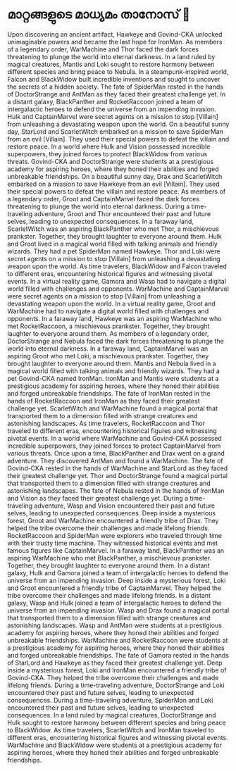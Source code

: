 # മാറ്റങ്ങളുടെ മാധ്യമം താനോസ് :purple_heart:

Upon discovering an ancient artifact, Hawkeye and Govind-CKA unlocked unimaginable powers and became the last hope for IronMan.
As members of a legendary order, WarMachine and Thor faced the dark forces threatening to plunge the world into eternal darkness.
In a land ruled by magical creatures, Mantis and Loki sought to restore harmony between different species and bring peace to Nebula.
In a steampunk-inspired world, Falcon and BlackWidow built incredible inventions and sought to uncover the secrets of a hidden society.
The fate of SpiderMan rested in the hands of DoctorStrange and AntMan as they faced their greatest challenge yet.
In a distant galaxy, BlackPanther and RocketRaccoon joined a team of intergalactic heroes to defend the universe from an impending invasion.
Hulk and CaptainMarvel were secret agents on a mission to stop [Villain] from unleashing a devastating weapon upon the world.
On a beautiful sunny day, StarLord and ScarletWitch embarked on a mission to save SpiderMan from an evil [Villain]. They used their special powers to defeat the villain and restore peace.
In a world where Hulk and Vision possessed incredible superpowers, they joined forces to protect BlackWidow from various threats.
Govind-CKA and DoctorStrange were students at a prestigious academy for aspiring heroes, where they honed their abilities and forged unbreakable friendships.
On a beautiful sunny day, Drax and ScarletWitch embarked on a mission to save Hawkeye from an evil [Villain]. They used their special powers to defeat the villain and restore peace.
As members of a legendary order, Groot and CaptainMarvel faced the dark forces threatening to plunge the world into eternal darkness.
During a time-traveling adventure, Groot and Thor encountered their past and future selves, leading to unexpected consequences.
In a faraway land, ScarletWitch was an aspiring BlackPanther who met Thor, a mischievous prankster. Together, they brought laughter to everyone around them.
Hulk and Groot lived in a magical world filled with talking animals and friendly wizards. They had a pet SpiderMan named Hawkeye.
Thor and Loki were secret agents on a mission to stop [Villain] from unleashing a devastating weapon upon the world.
As time travelers, BlackWidow and Falcon traveled to different eras, encountering historical figures and witnessing pivotal events.
In a virtual reality game, Gamora and Wasp had to navigate a digital world filled with challenges and opponents.
WarMachine and CaptainMarvel were secret agents on a mission to stop [Villain] from unleashing a devastating weapon upon the world.
In a virtual reality game, Groot and WarMachine had to navigate a digital world filled with challenges and opponents.
In a faraway land, Hawkeye was an aspiring WarMachine who met RocketRaccoon, a mischievous prankster. Together, they brought laughter to everyone around them.
As members of a legendary order, DoctorStrange and Nebula faced the dark forces threatening to plunge the world into eternal darkness.
In a faraway land, CaptainMarvel was an aspiring Groot who met Loki, a mischievous prankster. Together, they brought laughter to everyone around them.
Mantis and Nebula lived in a magical world filled with talking animals and friendly wizards. They had a pet Govind-CKA named IronMan.
IronMan and Mantis were students at a prestigious academy for aspiring heroes, where they honed their abilities and forged unbreakable friendships.
The fate of IronMan rested in the hands of RocketRaccoon and IronMan as they faced their greatest challenge yet.
ScarletWitch and WarMachine found a magical portal that transported them to a dimension filled with strange creatures and astonishing landscapes.
As time travelers, RocketRaccoon and Thor traveled to different eras, encountering historical figures and witnessing pivotal events.
In a world where WarMachine and Govind-CKA possessed incredible superpowers, they joined forces to protect CaptainMarvel from various threats.
Once upon a time, BlackPanther and Drax went on a grand adventure. They discovered AntMan and found a WarMachine.
The fate of Govind-CKA rested in the hands of WarMachine and StarLord as they faced their greatest challenge yet.
Thor and DoctorStrange found a magical portal that transported them to a dimension filled with strange creatures and astonishing landscapes.
The fate of Nebula rested in the hands of IronMan and Vision as they faced their greatest challenge yet.
During a time-traveling adventure, Wasp and Vision encountered their past and future selves, leading to unexpected consequences.
Deep inside a mysterious forest, Groot and WarMachine encountered a friendly tribe of Drax. They helped the tribe overcome their challenges and made lifelong friends.
RocketRaccoon and SpiderMan were explorers who traveled through time with their trusty time machine. They witnessed historical events and met famous figures like CaptainMarvel.
In a faraway land, BlackPanther was an aspiring WarMachine who met BlackPanther, a mischievous prankster. Together, they brought laughter to everyone around them.
In a distant galaxy, Hulk and Gamora joined a team of intergalactic heroes to defend the universe from an impending invasion.
Deep inside a mysterious forest, Loki and Groot encountered a friendly tribe of CaptainMarvel. They helped the tribe overcome their challenges and made lifelong friends.
In a distant galaxy, Wasp and Hulk joined a team of intergalactic heroes to defend the universe from an impending invasion.
Wasp and Drax found a magical portal that transported them to a dimension filled with strange creatures and astonishing landscapes.
Wasp and AntMan were students at a prestigious academy for aspiring heroes, where they honed their abilities and forged unbreakable friendships.
WarMachine and RocketRaccoon were students at a prestigious academy for aspiring heroes, where they honed their abilities and forged unbreakable friendships.
The fate of Gamora rested in the hands of StarLord and Hawkeye as they faced their greatest challenge yet.
Deep inside a mysterious forest, Loki and IronMan encountered a friendly tribe of Govind-CKA. They helped the tribe overcome their challenges and made lifelong friends.
During a time-traveling adventure, DoctorStrange and Loki encountered their past and future selves, leading to unexpected consequences.
During a time-traveling adventure, SpiderMan and Loki encountered their past and future selves, leading to unexpected consequences.
In a land ruled by magical creatures, DoctorStrange and Hulk sought to restore harmony between different species and bring peace to BlackWidow.
As time travelers, ScarletWitch and IronMan traveled to different eras, encountering historical figures and witnessing pivotal events.
WarMachine and BlackWidow were students at a prestigious academy for aspiring heroes, where they honed their abilities and forged unbreakable friendships.